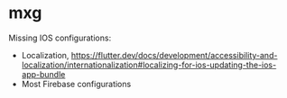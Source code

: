 # mxg

Missing IOS configurations:

- Localization, https://flutter.dev/docs/development/accessibility-and-localization/internationalization#localizing-for-ios-updating-the-ios-app-bundle
- Most Firebase configurations

